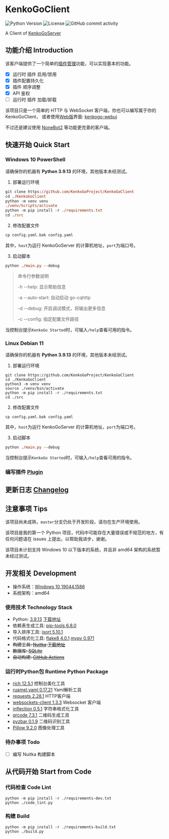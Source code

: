 # KenkoGoClient

![Python Version](https://img.shields.io/badge/python-3.9.13-blue)
![License](https://img.shields.io/github/license/KenkoGoProject/KenkoGoClient)
![GitHub commit activity](https://img.shields.io/github/commit-activity/m/KenkoGoProject/KenkoGoClient)

A Client of [KenkoGoServer](https://github.com/KenkoGoProject/KenkoGoServer)

## 功能介绍 Introduction

该客户端提供了一个简单的[插件管理](docs/plugin.md)功能，可以实现基本的功能。

- [x] 运行时 插件 启用/禁用
- [x] 插件配置持久化
- [x] 插件 顺序调整
- [x] API 鉴权
- [ ] 运行时 插件 加载/卸载

该项目只是一个简单的 HTTP 与 WebSocket 客户端，你也可以编写属于你的 KenkoGoClient，
或者使用[Web版](https://kenkogo.akagiyui.com)界面: [kenkogo-webui](https://github.com/KenkoGoProject/kenkogo-webui)

不过还是建议使用 [NoneBot2](https://v2.nonebot.dev/) 等功能更完善的客户端。

## 快速开始 Quick Start

### Windows 10 PowerShell

请确保你的机器有 **Python 3.9.13** 的环境，其他版本未经测试。

1. 部署运行环境

```ps
git clone https://github.com/KenkoGoProject/KenkoGoClient
cd ./KenkoGoClient
python -m venv venv
./venv/Scripts/activate
python -m pip install -r ./requirements.txt
cd ./src
```

2. 修改配置文件

```ps
cp config.yaml.bak config.yaml
```

其中，`host`为运行 KenkoGoServer 的计算机地址，`port`为端口号。

3. 启动脚本

```ps
python ./main.py --debug
```

> 命令行参数说明
> 
> -h --help: 显示帮助信息
> 
> -a --auto-start: 自动启动 go-cqhttp
> 
> -d --debug: 开启调试模式，将输出更多信息
> 
> -c --config: 指定配置文件路径

当控制台提示`KenkoGo Started`时，可输入`/help`查看可用的指令。

### Linux Debian 11

请确保你的机器有 **Python 3.9.13** 的环境，其他版本未经测试。

1. 部署运行环境

```shell
git clone https://github.com/KenkoGoProject/KenkoGoClient
cd ./KenkoGoClient
python3 -m venv venv
source ./venv/bin/activate
python -m pip install -r ./requirements.txt
cd ./src
```

2. 修改配置文件

```shell
cp config.yaml.bak config.yaml
```

其中，`host`为运行 KenkoGoServer 的计算机地址，`port`为端口号。

3. 启动脚本

```ps
python ./main.py --debug
```

当控制台提示`KenkoGo Started`时，可输入`/help`查看可用的指令。

### 编写插件 [Plugin](docs/plugin.md)


## 更新日志 [Changelog](Changelog.md)


## 注意事项 Tips

该项目尚未成熟，`master`分支仍处于开发阶段，请勿在生产环境使用。

该项目是我的第一个 Python 项目，代码中可能存在大量错误或不规范的地方，有任何问题请在 issues 上提出，以帮助我进步，谢谢。

该项目未计划支持 Windows 10 以下版本的系统，并且非 amd64 架构的系统暂未经过测试。

## 开发相关 Development

- 操作系统：[Windows 10 19044.1586](https://www.microsoft.com/zh-cn/windows)
- 系统架构：amd64

### 使用技术 Technology Stack

- Python: [3.9.13](https://www.python.org/) [下载地址](https://www.python.org/downloads/release/python-3913/)
- 依赖表生成工具: [pip-tools 6.8.0](https://github.com/jazzband/pip-tools/)
- 导入排序工具: [isort 5.10.1](https://pycqa.github.io/isort/)
- 代码格式化工具: [flake8 4.0.1](https://flake8.readthedocs.io/en/latest/) [mypy 0.971](https://mypy.readthedocs.io/en/latest/)
- ~~构建工具: [Nuitka](https://nuitka.net/) [下载地址](https://nuitka.net/doc/download.html)~~
- ~~数据库: [SQLite](https://www.sqlite.org/index.html)~~
- ~~自动构建: [GitHub Actions](https://https://docs.github.com/cn/actions)~~

### 运行时Python包  Runtime Python Package

- [rich 12.5.1](https://github.com/Textualize/rich/blob/master/README.cn.md) 控制台美化工具
- [ruamel.yaml 0.17.21](https://yaml.readthedocs.io/en/latest/) Yaml解析工具
- [requests 2.28.1](https://requests.readthedocs.io/en/latest/) HTTP客户端
- [websockets-client 1.3.3](https://github.com/websocket-client/websocket-client) Websocket 客户端
- [inflection 0.5.1](https://github.com/jpvanhal/inflection) 字符串格式化工具
- [qrcode 7.3.1](https://github.com/lincolnloop/python-qrcode) 二维码生成工具
- [pyzbar 0.1.9](https://pypi.org/project/pyzbar/) 二维码识别工具
- [Pillow 9.2.0](https://python-pillow.org/) 图像处理工具

### 待办事项 Todo

- [ ] 编写 Nuitka 构建脚本

## 从代码开始 Start from Code

### 代码检查 Code Lint

```shell
python -m pip install -r ./requirements-dev.txt
python ./code_lint.py
```

### 构建 Build

```shell
python -m pip install -r ./requirements-build.txt
python ./build.py
```
